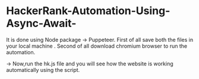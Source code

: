 # HackerRank-Automation-Using-Async-Await-

It is done using Node package -> Puppeteer. First of all save both the files in your local machine . Second of all download chromium browser to run the automation.

-> Now,run the hk.js file and you will see how the website is working automatically using the script.
